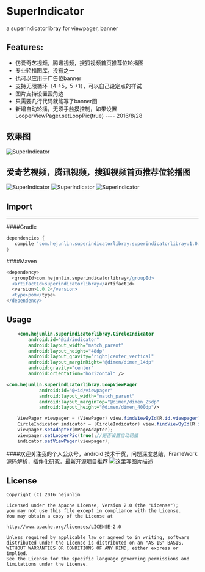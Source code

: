SuperIndicator
===============
a superindicatorlibray for viewpager, banner

## Features:
- 仿爱奇艺视频，腾讯视频，搜狐视频首页推荐位轮播图
- 专业轮播图库，没有之一
- 也可以应用于广告位banner
- 支持无限循环（4->5，5->1），可以自己设定点的样试
- 图片支持设置圆角边
- 只需要几行代码就能写了banner图
- 新增自动轮播，无须手触摸控制，如果设置LooperViewPager.setLoopPic(true) ---- 2016/8/28


效果图
------------
![SuperIndicator](/SuperIndicator.gif)


爱奇艺视频，腾讯视频，搜狐视频首页推荐位轮播图
------------
![SuperIndicator](/iqiyi.png) ![SuperIndicator](/sohu.png) ![SuperIndicator](/tencent.png)

## Import
------------

####Gradle
```groovy
dependencies {
   compile 'com.hejunlin.superindicatorlibray:superindicatorlibray:1.0.2'
}
```
####Maven
```groovy
<dependency>
  <groupId>com.hejunlin.superindicatorlibray</groupId>
  <artifactId>superindicatorlibray</artifactId>
  <version>1.0.2</version>
  <type>pom</type>
</dependency>
```

Usage
--------
```xml
    <com.hejunlin.superindicatorlibray.CircleIndicator
        android:id="@id/indicator"
        android:layout_width="match_parent"
        android:layout_height="48dp"
        android:layout_gravity="right|center_vertical"
        android:layout_marginRight="@dimen/dimen_14dp"
        android:gravity="center"
        android:orientation="horizontal" />
```
```xml
<com.hejunlin.superindicatorlibray.LoopViewPager
            android:id="@+id/viewpager"
            android:layout_width="match_parent"
            android:layout_marginTop="@dimen/dimen_25dp"
            android:layout_height="@dimen/dimen_400dp"/>
```
```java
    ViewPager viewpager = (ViewPager) view.findViewById(R.id.viewpager);
    CircleIndicator indicator = (CircleIndicator) view.findViewById(R.id.indicator);
    viewpager.setAdapter(mPageAdapter);
    viewpager.setLooperPic(true);//是否设置自动轮播
    indicator.setViewPager(viewpager);
```



####欢迎关注我的个人公众号，android 技术干货，问题深度总结，FrameWork源码解析，插件化研究，最新开源项目推荐
![这里写图片描述](https://github.com/hejunlin2013/RedPackage/blob/master/image/qrcode.jpg)

License
--------
```
Copyright (C) 2016 hejunlin

Licensed under the Apache License, Version 2.0 (the "License");
you may not use this file except in compliance with the License.
You may obtain a copy of the License at

http://www.apache.org/licenses/LICENSE-2.0

Unless required by applicable law or agreed to in writing, software
distributed under the License is distributed on an "AS IS" BASIS,
WITHOUT WARRANTIES OR CONDITIONS OF ANY KIND, either express or implied.
See the License for the specific language governing permissions and
limitations under the License.
```